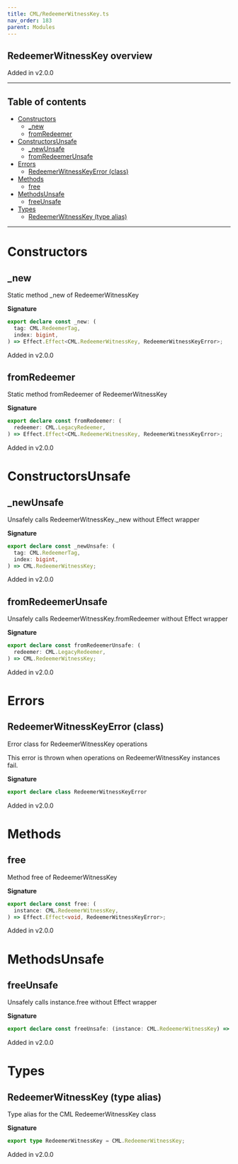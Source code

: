```yaml
---
title: CML/RedeemerWitnessKey.ts
nav_order: 183
parent: Modules
---
```


## RedeemerWitnessKey overview

Added in v2.0.0

---

<h2 class="text-delta">Table of contents</h2>

- [Constructors](#constructors)
  - [\_new](#_new)
  - [fromRedeemer](#fromredeemer)
- [ConstructorsUnsafe](#constructorsunsafe)
  - [\_newUnsafe](#_newunsafe)
  - [fromRedeemerUnsafe](#fromredeemerunsafe)
- [Errors](#errors)
  - [RedeemerWitnessKeyError (class)](#redeemerwitnesskeyerror-class)
- [Methods](#methods)
  - [free](#free)
- [MethodsUnsafe](#methodsunsafe)
  - [freeUnsafe](#freeunsafe)
- [Types](#types)
  - [RedeemerWitnessKey (type alias)](#redeemerwitnesskey-type-alias)

---

# Constructors

## \_new

Static method \_new of RedeemerWitnessKey

**Signature**

```ts
export declare const _new: (
  tag: CML.RedeemerTag,
  index: bigint,
) => Effect.Effect<CML.RedeemerWitnessKey, RedeemerWitnessKeyError>;
```

Added in v2.0.0

## fromRedeemer

Static method fromRedeemer of RedeemerWitnessKey

**Signature**

```ts
export declare const fromRedeemer: (
  redeemer: CML.LegacyRedeemer,
) => Effect.Effect<CML.RedeemerWitnessKey, RedeemerWitnessKeyError>;
```

Added in v2.0.0

# ConstructorsUnsafe

## \_newUnsafe

Unsafely calls RedeemerWitnessKey.\_new without Effect wrapper

**Signature**

```ts
export declare const _newUnsafe: (
  tag: CML.RedeemerTag,
  index: bigint,
) => CML.RedeemerWitnessKey;
```

Added in v2.0.0

## fromRedeemerUnsafe

Unsafely calls RedeemerWitnessKey.fromRedeemer without Effect wrapper

**Signature**

```ts
export declare const fromRedeemerUnsafe: (
  redeemer: CML.LegacyRedeemer,
) => CML.RedeemerWitnessKey;
```

Added in v2.0.0

# Errors

## RedeemerWitnessKeyError (class)

Error class for RedeemerWitnessKey operations

This error is thrown when operations on RedeemerWitnessKey instances fail.

**Signature**

```ts
export declare class RedeemerWitnessKeyError
```

Added in v2.0.0

# Methods

## free

Method free of RedeemerWitnessKey

**Signature**

```ts
export declare const free: (
  instance: CML.RedeemerWitnessKey,
) => Effect.Effect<void, RedeemerWitnessKeyError>;
```

Added in v2.0.0

# MethodsUnsafe

## freeUnsafe

Unsafely calls instance.free without Effect wrapper

**Signature**

```ts
export declare const freeUnsafe: (instance: CML.RedeemerWitnessKey) => void;
```

Added in v2.0.0

# Types

## RedeemerWitnessKey (type alias)

Type alias for the CML RedeemerWitnessKey class

**Signature**

```ts
export type RedeemerWitnessKey = CML.RedeemerWitnessKey;
```

Added in v2.0.0
